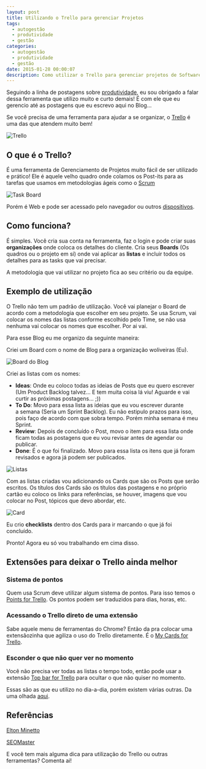 ```yaml
---
layout: post
title: Utilizando o Trello para gerenciar Projetos
tags:
  - autogestão
  - produtividade
  - gestão
categories:
  - autogestão
  - produtividade
  - gestão
date: 2015-01-28 00:00:07
description: Como utilizar o Trello para gerenciar projetos de Software?
---
```


Seguindo a linha de postagens sobre [produtividade](/posts/como-ser-mais-produtivo/ "Como ser mais produtivo"), eu sou obrigado a falar dessa ferramenta que utilizo muito e curto demais! É com ele que eu gerencio até as postagens que eu escrevo aqui no Blog...

Se você precisa de uma ferramenta para ajudar a se organizar, o [Trello](https://trello.com/ "Trello") é uma das que atendem muito bem!<!--more-->

![Trello]({{site.url}}/images/posts/Trello.png)

## O que é o Trello?

É uma ferramenta de Gerenciamento de Projetos muito fácil de ser utilizado e prático! Ele é aquele velho quadro onde colamos os Post-its para as tarefas que usamos em metodologias ágeis como o [Scrum](http://pt.wikipedia.org/wiki/Scrum "Scrum")

![Task Board]({{site.url}}/images/posts/taskboard-de-projeto-em-scrum-fazer-fazendo-feito.jpg)

Porém é Web e pode ser acessado pelo navegador ou outros [dispositivos](https://trello.com/platforms "Plataformas").

## Como funciona?

É simples. Você cria sua conta na ferramenta, faz o login e pode criar suas **organizações** onde coloca os detalhes do cliente. Cria seus **Boards** (Os quadros ou o projeto em sí) onde vai aplicar as **listas** e incluir todos os detalhes para as tasks que vai precisar.

A metodologia que vai utilizar no projeto fica ao seu critério ou da equipe.

## Exemplo de utilização

O Trello não tem um padrão de utilização. Você vai planejar o Board de acordo com a metodologia que escolher em seu projeto. Se usa Scrum, vai colocar os nomes das listas conforme escolhido pelo Time, se não usa nenhuma vai colocar os nomes que escolher. Por ai vai.

Para esse Blog eu me organizo da seguinte maneira:

Criei um Board com o nome de Blog para a organização woliveiras (Eu).

![Board do Blog]({{site.url}}/images/posts/Captura-de-tela-de-2015-01-24-1457041.png)

Criei as listas com os nomes:

* **Ideas**: Onde eu coloco todas as ideias de Posts que eu quero escrever (Um Product Backlog talvez... E tem muita coisa lá viu! Aguarde e vai curtir as próximas postagens... ;))
* **To Do**: Movo para essa lista as ideias que eu vou escrever durante a semana (Seria um Sprint Backlog). Eu não estipulo prazos para isso, pois faço de acordo com que sobra tempo. Porém minha semana é meu Sprint.
* **Review**: Depois de concluído o Post, movo o item para essa lista onde ficam todas as postagens que eu vou revisar antes de agendar ou publicar.
* **Done**: É o que foi finalizado. Movo para essa lista os itens que já foram revisados e agora já podem ser publicados.

![Listas]({{site.url}}/images/posts/Captura-de-tela-de-2015-01-24-151337.png)

Com as listas criadas vou adicionando os Cards que são os Posts que serão escritos. Os títulos dos Cards são os títulos das postagens e no próprio cartão eu coloco os links para referências, se houver, imagens que vou colocar no Post, tópicos que devo abordar, etc.

![Card]({{site.url}}/images/posts/Captura-de-tela-de-2015-01-24-152028.png)

Eu crio **checklists** dentro dos Cards para ir marcando o que já foi concluído.

Pronto! Agora eu só vou trabalhando em cima disso.

## Extensões para deixar o Trello ainda melhor

### Sistema de pontos

Quem usa Scrum deve utilizar algum sistema de pontos. Para isso temos o [Points for Trello](https://chrome.google.com/webstore/detail/points-for-trello/mkcpchladphoadhaclmnlphhijboljjk "Points for Trello"). Os pontos podem ser traduzidos para dias, horas, etc.

### Acessando o Trello direto de uma extensão

Sabe aquele menu de ferramentas do Chrome? Então da pra colocar uma extensãozinha que agiliza o uso do Trello diretamente. É o [My Cards for Trello](https://chrome.google.com/webstore/detail/points-for-trello/mkcpchladphoadhaclmnlphhijboljjk "My Cards for Trello").

### Esconder o que não quer ver no momento

Você não precisa ver todas as listas o tempo todo, então pode usar a extensão [Top bar for Trello](https://chrome.google.com/webstore/detail/trellists-trello-lists-ma/dgnlcodfeenegnifnpcabcclldoceeml "Top bar for Trello") para ocultar o que não quiser no momento.

Essas são as que eu utilizo no dia-a-dia, porém existem várias outras. Da uma olhada [aqui](https://chrome.google.com/webstore/search/Trello?utm_source=chrome-ntp-icon&amp;_category=extensions "Extensões para o Chrome").

## Referências

[Elton Minetto](http://eltonminetto.net/blog/2012/06/27/gerenciando-projetos-com-o-trello/ "Gerenciando projetos com o Trello")

[SEOMaster](http://www.seomaster.com.br/blog/as-6-melhores-extensoes-do-trello "As 6 melhores extensões do Trello")

E você tem mais alguma dica para utilização do Trello ou outras ferramentas? Comenta ai!
